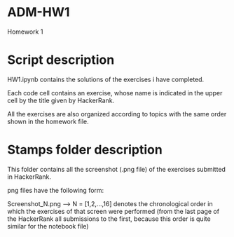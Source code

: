 # ADM-HW1
Homework 1

# Script description
HW1.ipynb contains the solutions of the exercises i have completed.

Each code cell contains an exercise, whose name is indicated in the upper cell by the title given by HackerRank.

All the exercises are also organized according to topics with the same order shown in the homework file.

# Stamps folder description
This folder contains all the screenshot (.png file) of the exercises submitted in HackerRank.

png files have the following form:

Screenshot_N.png --> N = [1,2,...,16] denotes the chronological order in which the exercises of that screen were performed (from the last page of the HackerRank all submissions to the first, because this order is quite similar for the notebook file)
